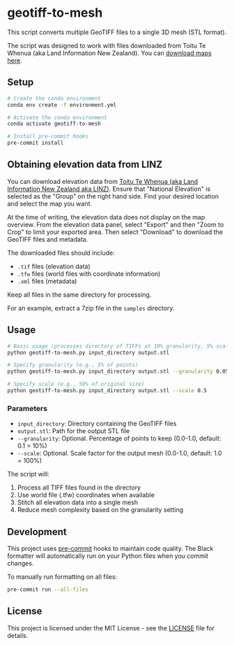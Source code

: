 # geotiff-to-mesh

This script converts multiple GeoTIFF files to a single 3D mesh (STL format).

The script was designed to work with files downloaded from Toitu Te Whenua (aka Land Information New Zealand). You can [download maps here](https://data.linz.govt.nz/layer/50767-nz-topo50-maps/).

## Setup

```bash
# Create the conda environment
conda env create -f environment.yml

# Activate the conda environment
conda activate geotiff-to-mesh

# Install pre-commit hooks
pre-commit install
```

## Obtaining elevation data from LINZ

You can download elevation data from [Toitu Te Whenua (aka Land Information New Zealand aka LINZ)](https://data.linz.govt.nz/group/national-elevation/data/). Ensure that "National Elevation" is selected as the "Group" on the right hand side. Find your desired location and select the map you want.

At the time of writing, the elevation data does not display on the map overview. From the elevation data panel, select "Export" and then "Zoom to Crop" to limit your exported area. Then select "Download" to download the GeoTIFF files and metadata.

The downloaded files should include:

- `.tif` files (elevation data)
- `.tfw` files (world files with coordinate information)
- `.xml` files (metadata)

Keep all files in the same directory for processing.

For an example, extract a 7zip file in the `samples` directory.

## Usage

```bash
# Basic usage (processes directory of TIFFs at 10% granularity, 5% scale)
python geotiff-to-mesh.py input_directory output.stl

# Specify granularity (e.g., 5% of points)
python geotiff-to-mesh.py input_directory output.stl --granularity 0.05

# Specify scale (e.g., 50% of original size)
python geotiff-to-mesh.py input_directory output.stl --scale 0.5
```

### Parameters

- `input_directory`: Directory containing the GeoTIFF files
- `output.stl`: Path for the output STL file
- `--granularity`: Optional. Percentage of points to keep (0.0-1.0, default: 0.1 = 10%)
- `--scale`: Optional. Scale factor for the output mesh (0.0-1.0, default: 1.0 = 100%)

The script will:

1. Process all TIFF files found in the directory
2. Use world file (.tfw) coordinates when available
3. Stitch all elevation data into a single mesh
4. Reduce mesh complexity based on the granularity setting

## Development

This project uses [pre-commit](https://pre-commit.com) hooks to maintain code quality. The Black formatter will automatically run on your Python files when you commit changes.

To manually run formatting on all files:

```bash
pre-commit run --all-files
```

## License

This project is licensed under the MIT License - see the [LICENSE](./LICENSE) file for details.
